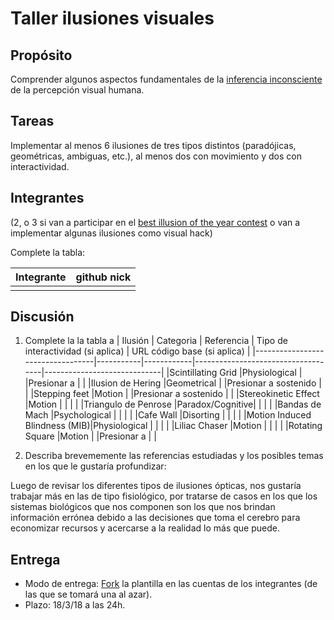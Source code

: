 # Taller ilusiones visuales

## Propósito

Comprender algunos aspectos fundamentales de la [inferencia inconsciente](https://github.com/VisualComputing/Cognitive) de la percepción visual humana.

## Tareas

Implementar al menos 6 ilusiones de tres tipos distintos (paradójicas, geométricas, ambiguas, etc.), al menos dos con movimiento y dos con interactividad.

## Integrantes
(2, o 3 si van a participar en el [best illusion of the year contest](illusionoftheyear.com) o van a implementar algunas ilusiones como visual hack)

Complete la tabla:

| Integrante | github nick |
|------------|-------------|
|            |             |

## Discusión

1. Complete la la tabla
a
| Ilusión 			  			   | Categoria | Referencia | Tipo de interactividad (si aplica) | URL código base (si aplica) |
|----------------------------------|-----------|------------|------------------------------------|-----------------------------|
|Scintillating Grid   			   |Physiological |			|Presionar a						 |                             |
|Ilusion de Hering    			   |Geometrical   |			|Presionar a sostenido               |							   |
|Stepping feet        			   |Motion      |			|Presionar a sostenido     		     |       					   |
|Stereokinetic Effect 			   |Motion      |            |                                    |                             |
|Triangulo de Penrose 			   |Paradox/Cognitive|            |                                    |                             |
|Bandas de Mach       			   |Psychological |            |                                    |                             |
|Cafe Wall         	  			   |Disorting     |            |                                    |                             |
|Motion Induced Blindness (MIB)|Physiological |            |		                       	     |                             |
|Liliac Chaser        			   |Motion           |            |                                    |                             |
|Rotating Square      			   |Motion        |			|Presionar a            			 |                             |                                

2. Describa brevememente las referencias estudiadas y los posibles temas en los que le gustaría profundizar:

Luego de revisar los diferentes tipos de ilusiones ópticas, nos gustaría trabajar más en las de tipo fisiológico, por tratarse de casos en los que los sistemas biológicos que nos componen son los que nos brindan información errónea debido a las decisiones que toma el cerebro para economizar recursos y acercarse a la realidad lo más que puede. 

## Entrega

* Modo de entrega: [Fork](https://help.github.com/articles/fork-a-repo/) la plantilla en las cuentas de los integrantes (de las que se tomará una al azar).
* Plazo: 18/3/18 a las 24h.
